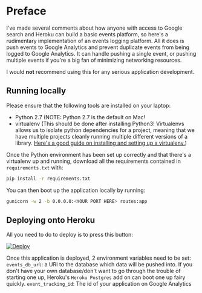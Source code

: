 # Preface

I've made several comments about how anyone with access to Google search and Heroku can build a basic events platform, 
so here's a rudimentary implementation of an events logging platform. All it does is push events to Google Analytics 
and prevent duplicate events from being logged to Google Analytics. It can handle pushing a single event, or pushing 
multiple events if you're a big fan of minimizing networking resources.

I would <b>not</b> recommend using this for any serious application development.

## Running locally

Please ensure that the following tools are installed on your laptop:
- Python 2.7 (NOTE: Python 2.7 is the default on Mac!
- virtualenv (This should be done after installing Python3! Virtualenvs allows us to isolate python dependencies for a 
project, meaning that we have multiple projects cleanly running multiple different versions of a library. [Here's a 
good guide on installing and setting up a virtualenv.](
https://packaging.python.org/guides/installing-using-pip-and-virtualenv/))  

Once the Python environment has been set up correctly and that there's a virtualenv up and running, download all the 
requirements contained in `requirements.txt` with:
```bash
pip install -r requirements.txt
```

You can then boot up the application locally by running:
```bash
gunicorn -w 2 -b 0.0.0.0:<YOUR PORT HERE> routes:app
```

## Deploying onto Heroku

All you need to do to deploy is to press this button:

[![Deploy](https://www.herokucdn.com/deploy/button.svg)](https://heroku.com/deploy?template=https://github.com/jchio001/budget-event-client)

Once this application is deployed, 2 environment variables need to be set:
`events_db_url`: a URI to the database which data will be pushed into. If you don't have your own database/don't want to 
go through the trouble of starting one up, Heroku's `Heroku Postgres` add on can boot one up fairy quickly.
`event_tracking_id`: The id of your application on Google Analytics

